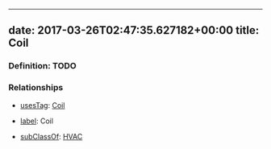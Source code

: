 
---
date: 2017-03-26T02:47:35.627182+00:00
title: Coil
---
### Definition: TODO

### Relationships

* [usesTag](https://brickschema.org/schema/1.0/BrickFrame#usesTag): [Coil](https://brickschema.org/schema/1.0/BrickTag#Coil)

* [label](http://www.w3.org/2000/01/rdf-schema#label): Coil

* [subClassOf](http://www.w3.org/2000/01/rdf-schema#subClassOf): [HVAC](https://brickschema.org/schema/1.0/Brick#HVAC)
